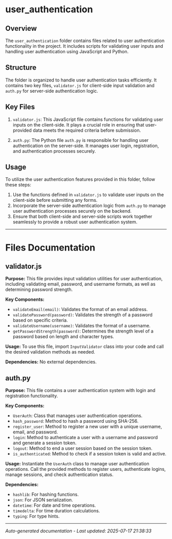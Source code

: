 # user_authentication

## Overview
The `user_authentication` folder contains files related to user authentication functionality in the project. It includes scripts for validating user inputs and handling user authentication using JavaScript and Python.

## Structure
The folder is organized to handle user authentication tasks efficiently. It contains two key files, `validator.js` for client-side input validation and `auth.py` for server-side authentication logic.

## Key Files
1. `validator.js`: This JavaScript file contains functions for validating user inputs on the client-side. It plays a crucial role in ensuring that user-provided data meets the required criteria before submission.
   
2. `auth.py`: The Python file `auth.py` is responsible for handling user authentication on the server-side. It manages user login, registration, and authentication processes securely.

## Usage
To utilize the user authentication features provided in this folder, follow these steps:
1. Use the functions defined in `validator.js` to validate user inputs on the client-side before submitting any forms.
2. Incorporate the server-side authentication logic from `auth.py` to manage user authentication processes securely on the backend.
3. Ensure that both client-side and server-side scripts work together seamlessly to provide a robust user authentication system.

---

# Files Documentation

## validator.js

**Purpose:** This file provides input validation utilities for user authentication, including validating email, password, and username formats, as well as determining password strength.

**Key Components:**
- `validateEmail(email)`: Validates the format of an email address.
- `validatePassword(password)`: Validates the strength of a password based on specific criteria.
- `validateUsername(username)`: Validates the format of a username.
- `getPasswordStrength(password)`: Determines the strength level of a password based on length and character types.

**Usage:** To use this file, import `InputValidator` class into your code and call the desired validation methods as needed.

**Dependencies:** No external dependencies.

## auth.py

**Purpose:** This file contains a user authentication system with login and registration functionality.

**Key Components:**
- `UserAuth`: Class that manages user authentication operations.
- `hash_password`: Method to hash a password using SHA-256.
- `register_user`: Method to register a new user with a unique username, email, and password.
- `login`: Method to authenticate a user with a username and password and generate a session token.
- `logout`: Method to end a user session based on the session token.
- `is_authenticated`: Method to check if a session token is valid and active.

**Usage:** Instantiate the `UserAuth` class to manage user authentication operations. Call the provided methods to register users, authenticate logins, manage sessions, and check authentication status.

**Dependencies:** 
- `hashlib`: For hashing functions.
- `json`: For JSON serialization.
- `datetime`: For date and time operations.
- `timedelta`: For time duration calculations.
- `typing`: For type hints.

---
*Auto-generated documentation - Last updated: 2025-07-17 21:38:33*
